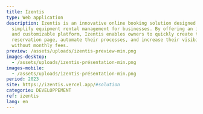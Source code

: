 ```yaml
---
title: Izentis
type: Web application
description: Izentis is an innovative online booking solution designed to
  simplify equipment rental management for businesses. By offering an intuitive
  and customizable platform, Izentis enables owners to quickly create their
  reservation page, automate their processes, and increase their visibility, all
  without monthly fees.
preview: /assets/uploads/izentis-preview-min.png
images-desktop:
  - /assets/uploads/izentis-présentation-min.png
images-mobile:
  - /assets/uploads/izentis-présentation-min.png
period: 2023
site: https://izentis.vercel.app/#solution
categorie: DEVELOPPEMENT
ref: izentis
lang: en
---
```

